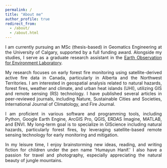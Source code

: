 ```yaml
---
permalink: /
title: "About me"
author_profile: true
redirect_from: 
  - /about/
  - /about.html
---
```

<p style="text-align: justify;">
I am currently pursuing an MSc (thesis-based) in Geomatics Engineering at the University of Calgary, supported by a full funding award. Alongside my studies, I serve as a graduate research assistant in the <a href="https://www.ucalgary.ca/labs/eoe-lab" target="_blank">Earth Observation for Environment Laboratory</a>.
</p>

<p style="text-align: justify;">
My research focuses on early forest fire monitoring using satellite-derived active fire data in Canada, particularly in Alberta and the Northwest Territories. I am interested in geospatial analysis related to natural hazards, forest fires, weather and climate, and urban heat islands (UHI), utilizing GIS and remote sensing (RS) technology. I have published several articles in peer-reviewed journals, including Nature, Sustainable Cities and Societies, International Journal of Climatology, and Fire Journal.
</p>

<p style="text-align: justify;">
I am proficient in various software and programming tools, including Python, Google Earth Engine, ArcGIS Pro, QGIS, ERDAS Imagine, MATLAB, and ENVI. My long-term goal is to specialize in GIScience including natural hazards, particularly forest fires, by leveraging satellite-based remote sensing technology for early monitoring and mitigation.
</p>

<p style="text-align: justify;">
In my leisure time, I enjoy brainstorming new ideas, reading, and writing fiction for children under the pen name 'Humayun Hanif.' I also have a passion for travel and photography, especially appreciating the natural beauty of jungle mountains.
</p>
